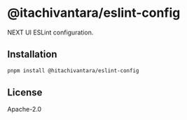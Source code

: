 # @itachivantara/eslint-config

NEXT UI ESLint configuration.

## Installation

```bash
pnpm install @hitachivantara/eslint-config
```

## License

Apache-2.0
